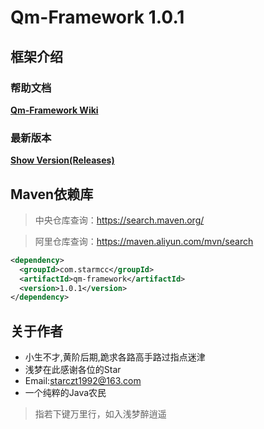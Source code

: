 # Qm-Framework 1.0.1

## 框架介绍

### 帮助文档

[**Qm-Framework Wiki**](https://github.com/starmcc/qm-framework/wiki)

### 最新版本

[**Show Version(Releases)**](https://github.com/starmcc/qm-framework/releases)

## Maven依赖库

> 中央仓库查询：https://search.maven.org/

> 阿里仓库查询：https://maven.aliyun.com/mvn/search

```xml
<dependency>
  <groupId>com.starmcc</groupId>
  <artifactId>qm-framework</artifactId>
  <version>1.0.1</version>
</dependency>
```

## 关于作者

- 小生不才,黄阶后期,跪求各路高手路过指点迷津
- 浅梦在此感谢各位的Star
- Email:starczt1992@163.com
- 一个纯粹的Java农民

> 指若下键万里行，如入浅梦醉逍遥